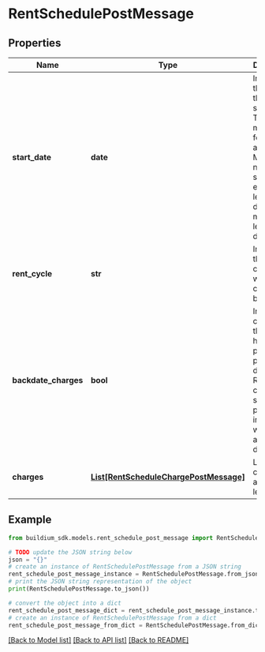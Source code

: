 # RentSchedulePostMessage


## Properties

Name | Type | Description | Notes
------------ | ------------- | ------------- | -------------
**start_date** | **date** | Indicates the start of the rent schedule. The date must be formatted as YYYY-MM-DD.  If no rent schedules exist on a lease, this date must match the lease start date. | [optional] 
**rent_cycle** | **str** | Indicates the cadence of when rent charges will be applied. | 
**backdate_charges** | **bool** | Indicates if charges that should have posted prior to the date of Rent creation should be posted immediately with the appropriate dates. | 
**charges** | [**List[RentScheduleChargePostMessage]**](RentScheduleChargePostMessage.md) | List of charges to apply to the lease. | 

## Example

```python
from buildium_sdk.models.rent_schedule_post_message import RentSchedulePostMessage

# TODO update the JSON string below
json = "{}"
# create an instance of RentSchedulePostMessage from a JSON string
rent_schedule_post_message_instance = RentSchedulePostMessage.from_json(json)
# print the JSON string representation of the object
print(RentSchedulePostMessage.to_json())

# convert the object into a dict
rent_schedule_post_message_dict = rent_schedule_post_message_instance.to_dict()
# create an instance of RentSchedulePostMessage from a dict
rent_schedule_post_message_from_dict = RentSchedulePostMessage.from_dict(rent_schedule_post_message_dict)
```
[[Back to Model list]](../README.md#documentation-for-models) [[Back to API list]](../README.md#documentation-for-api-endpoints) [[Back to README]](../README.md)


